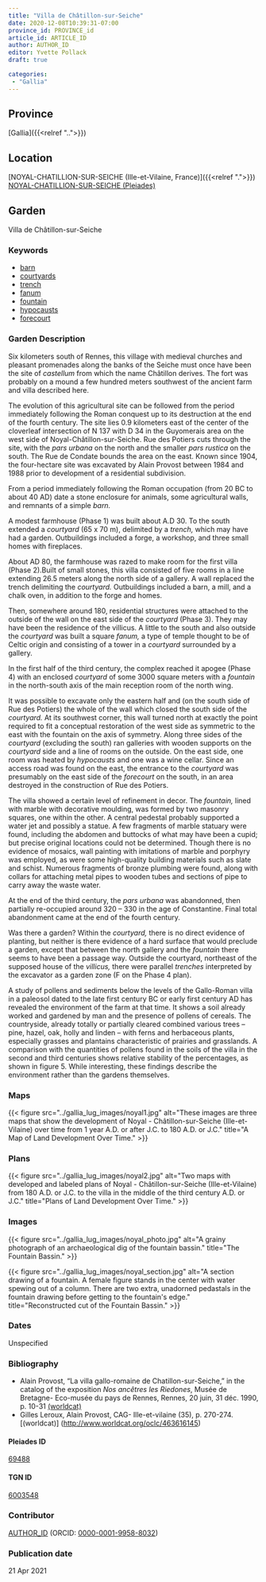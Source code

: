 ```yaml
---
title: "Villa de Châtillon-sur-Seiche"
date: 2020-12-08T10:39:31-07:00
province_id: PROVINCE_id
article_id: ARTICLE_ID
author: AUTHOR_ID
editor: Yvette Pollack
draft: true

categories:
 - "Gallia"
---
```


## Province
[Gallia]({{<relref "..">}})

## Location

[NOYAL-CHATILLION-SUR-SEICHE (Ille-et-Vilaine, France)]({{<relref ".">}}) \
[NOYAL-CHATILLION-SUR-SEICHE (Pleiades)](https://pleiades.stoa.org/places/69488)

<!--### Location Description-->

<!-- LEAVE THIS BLANK FOR NOW -->

<!--## Sublocation-->

<!--
[AREA WITHIN LOCATION, LIKE “PALATINE HILL”](GEOREFERENCE LINK)
A sublocation is any area larger than an individual garden, but located within a location. I would always try to include a link to a controlled vocabulary here if possible. This ID may well be different from the Garden ID, e.g., Pompeii versus a Garden in one of the houses which has its own Pleiades ID.
-->

<!--### Sublocation Description-->

<!-- DESCRIPTION -->

## Garden
Villa de Châtillon-sur-Seiche

### Keywords
- [barn](http://vocab.getty.edu/page/aat/300004900)
- [courtyards](http://vocab.getty.edu/page/aat/300004095)
- [trench](http://vocab.getty.edu/page/aat/300008022)
- [fanum](http://vocab.getty.edu/page/aat/300400628)
- [fountain](http://vocab.getty.edu/page/aat/300006179)
- [hypocausts](http://vocab.getty.edu/page/aat/300004277)
- [forecourt](http://vocab.getty.edu/page/aat/300004104)


### Garden Description

Six kilometers south of Rennes, this village with medieval churches and pleasant promenades along the banks of the Seiche must once have been the site of *castellum* from which the name Châtillon derives. The fort was probably on a mound a few hundred meters southwest of the ancient farm and villa described here.

The evolution of this agricultural site can be followed from the period immediately following the Roman conquest up to its destruction at the end of the fourth century. The site lies 0.9 kilometers east of the center of the cloverleaf intersection of N 137 with D 34 in the Guyomerais area on the west side of Noyal-Châtillon-sur-Seiche. Rue des Potiers cuts through the site, with the *pars urbana* on the north and the smaller *pars rustica* on the south. The Rue de Condate bounds the area on the east. Known since 1904, the four-hectare site was excavated by Alain Provost between 1984 and 1988 prior to development of a residential subdivision.

From a period immediately following the Roman occupation (from 20 BC to about 40 AD) date a stone enclosure for animals, some agricultural walls, and remnants of a simple *barn.*

 A modest farmhouse (Phase 1) was built about A.D 30. To the south extended a *courtyard* (65 x 70 m), delimited by a *trench,* which may have had a garden. Outbuildings included a forge, a workshop, and three small homes with fireplaces.

About AD 80, the farmhouse was razed to make room for the first villa (Phase 2).Built of small stones, this villa consisted of five rooms in a line extending 26.5 meters along the north side of a gallery. A wall replaced the trench delimiting the *courtyard.* Outbuildings included a barn, a mill, and a chalk oven, in addition to the forge and homes.

Then, somewhere around 180, residential structures were attached to the outside of the wall on the east side of the *courtyard* (Phase 3). They may have been the residence of the villicus. A little to the south and also outside the *courtyard* was built a square *fanum,* a type of temple thought to be of Celtic origin and consisting of a tower in a *courtyard* surrounded by a gallery.

In the first half of the third century, the complex reached it apogee (Phase 4) with an enclosed *courtyard* of some 3000 square meters with a *fountain* in the north-south axis of the main reception room of the north wing.

It was possible to excavate only the eastern half and (on the south side of Rue des Potiers) the whole of the wall which closed the south side of the *courtyard.* At its southwest corner, this wall turned north at exactly the point required to fit a conceptual restoration of the west side as symmetric to the east with the fountain on the axis of symmetry. Along three sides of the *courtyard* (excluding the south) ran galleries with wooden supports on the *courtyard* side and a line of rooms on the outside. On the east side, one room was heated by *hypocausts* and one was a wine cellar. Since an access road was found on the east, the entrance to the *courtyard* was presumably on the east side of the *forecourt* on the south, in an area destroyed in the construction of Rue des Potiers.

The villa showed a certain level of refinement in decor. The *fountain,* lined with marble with decorative moulding, was formed by two masonry squares, one within the other. A central pedestal probably supported a water jet and possibly a statue. A few fragments of marble statuary were found, including the abdomen and buttocks of what may have been a cupid; but precise original locations could not be determined. Though there is no evidence of mosaics, wall painting with imitations of marble and porphyry was employed, as were some high-quality building materials such as slate and schist. Numerous fragments of bronze plumbing were found, along with collars for attaching metal pipes to wooden tubes and sections of pipe to carry away the waste water.

At the end of the third century, the *pars urbana* was abandonned, then partially re-occupied around 320 – 330 in the age of Constantine. Final total abandonment came at the end of the fourth century.

Was there a garden? Within the *courtyard,* there is no direct evidence of planting, but neither is there evidence of a hard surface that would preclude a garden, except that between the north gallery and the *fountain* there seems to have been a passage way. Outside the courtyard, northeast of the supposed house of the *villicus,* there were parallel *trenches* interpreted by the excavator as a garden zone (F on the Phase 4 plan).

A study of pollens and sediments below the levels of the Gallo-Roman villa in a paleosol dated to the late first century BC or early first century AD has revealed the environment of the farm at that time. It shows a soil already worked and gardened by man and the presence of pollens of cereals. The countryside, already totally or partially cleared combined various trees – pine, hazel, oak, holly and linden – with ferns and herbaceous plants, especially grasses and plantains characteristic of prairies and grasslands. A comparison with the quantities of pollens found in the soils of the villa in the second and third centuries shows relative stability of the percentages, as shown in figure 5. While interesting, these findings describe the environment rather than the gardens themselves.


### Maps

{{< figure src="../gallia_lug_images/noyal1.jpg" alt="These images are three maps that show the development of Noyal - Châtillon-sur-Seiche (Ille-et-Vilaine) over time from 1 year A.D. or after J.C. to 180 A.D. or J.C." title="A Map of Land Development Over Time." >}}

### Plans

{{< figure src="../gallia_lug_images/noyal2.jpg" alt="Two maps with developed and labeled plans of Noyal - Châtillon-sur-Seiche (Ille-et-Vilaine) from 180 A.D. or J.C. to the villa in the middle of the third century A.D. or J.C." title="Plans of Land Development Over Time." >}}
<!--
{{< figure src="IMG_URL" alt="ALT_TEXT" title="CAPTION" >}}
-->

### Images

{{< figure src="../gallia_lug_images/noyal_photo.jpg" alt="A grainy photograph of an archaeological dig of the fountain bassin." title="The Fountain Bassin." >}}

{{< figure src="../gallia_lug_images/noyal_section.jpg" alt="A section drawing of a fountain. A female figure stands in the center with water spewing out of a column. There are two extra, unadorned pedastals in the fountain drawing before getting to the fountain's edge." title="Reconstructed cut of the Fountain Bassin." >}}

### Dates
Unspecified

### Bibliography
- Alain Provost, “La villa gallo-romaine de Chatillon-sur-Seiche,” in the catalog of the exposition  *Nos ancêtres les Riedones*, Musée de Bretagne- Eco-musée du pays de Rennes, Rennes, 20 juin, 31 déc. 1990, p. 10-31 [(worldcat)](http://www.worldcat.org/oclc/715516488)
- Gilles Leroux, Alain Provost, CAG- Ille-et-vilaine (35), p. 270-274. [(worldcat)] (http://www.worldcat.org/oclc/463616145)


<!--#### Periodo ID-->

<!-- [PERIODO_ID](https://pleiades.stoa.org/places/PLEIADES_ID) -->

#### Pleiades ID

[69488](https://pleiades.stoa.org/places/69488)

#### TGN ID
[6003548](http://vocab.getty.edu/page/tgn/6003548)

### Contributor
[AUTHOR_ID](link) (ORCID: [0000-0001-9958-8032](https://orcid.org/0000-0001-9958-8032))

### Publication date

21 Apr 2021

<!--### Related articles-->

<!-- Links to other related articles. Leave blank for now -->